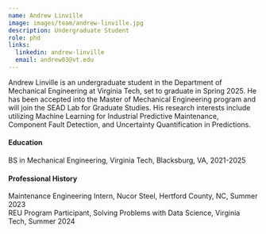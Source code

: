 ```yaml
---
name: Andrew Linville
image: images/team/andrew-linville.jpg
description: Undergraduate Student
role: phd
links:
  linkedin: andrew-linville
  email: andrew03@vt.edu
---
```


Andrew Linville is an undergraduate student in the Department of Mechanical Engineering at Virginia Tech, set to graduate in Spring 2025. He has been accepted into the Master of Mechanical Engineering program and will join the SEAD Lab for Graduate Studies. His research interests include utilizing Machine Learning for Industrial Predictive Maintenance, Component Fault Detection, and Uncertainty Quantification in Predictions.
 
#### Education
BS in Mechanical Engineering, Virginia Tech, Blacksburg, VA, 2021-2025

#### Professional History
Maintenance Engineering Intern, Nucor Steel, Hertford County, NC, Summer 2023 <br>
REU Program Participant, Solving Problems with Data Science, Virginia Tech, Summer 2024


